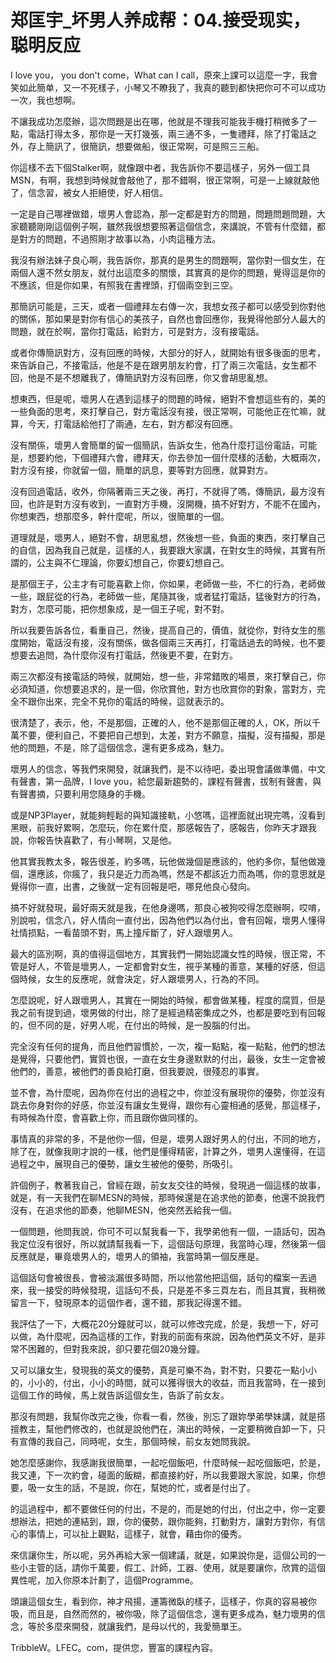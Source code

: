 # 郑匡宇_坏男人养成帮：04.接受现实，聪明反应

I love you， you don't come，What can I call，原來上課可以這麼一字，我會笑如此簡单，又一不死樣子，小琴又不瞭我了，我真的聽到都快把你可不可以成功一次，我也想啊。

不讓我成功怎麼辦，這次問題是出在哪，他就是不理我可能我手機打稍微多了一點，電話打得太多，那你是一天打幾張，兩三通不多，一隻禮拜，除了打電話之外，存上簡訊了，很簡訊，想要做船，很正常啊，可是照三三船。

你這樣不去下個Stalker啊，就像跟中者，我告訴你不要這樣子，另外一個工具MSN，有啊，我想到時候就會敲他了，那不錯啊，很正常啊，可是一上線就敲他了，信念習，被女人拒絕使，好人相信。

一定是自己哪裡做錯，壞男人會認為，那一定都是對方的問題，問題問題問題，大家聽聽剛剛這個例子啊，雖然我很想要照著這個信念，來講說，不管有什麼錯，都是對方的問題，不過照剛才故事以為，小肉這種方法。

我沒有辦法妹子良心啊，我告訴你，那真的是男生的問題啊，當你對一個女生，在兩個人還不然女朋友，就付出這麼多的關懷，其實真的是你的問題，覺得這是你的不應該，但是你如果，有照我在書裡頭，打個兩空到三空。

那簡訊可能是，三天，或者一個禮拜左右傳一次，我想女孩子都可以感受到你對他的關係，那如果是對你有信心的美孩子，自然也會回應你，我覺得他部分人最大的問題，就在於啊，當你打電話，給對方，可是對方，沒有接電話。

或者你傳簡訊對方，沒有回應的時候，大部分的好人，就開始有很多後面的思考，來告訴自己，不接電話，他是不是在跟男朋友約會，打了兩三次電話，女生都不回，他是不是不想離我了，傳簡訊對方沒有回應，你又會胡思亂想。

想東西，但是呢，壞男人在遇到這樣子的問題的時候，絕對不會想這些有的，美的一些負面的思考，來打擊自己，對方電話沒有接，很正常啊，可能他正在忙嘛，就算，今天，打電話給他打了兩通，左右，對方都沒有回應。

沒有關係，壞男人會簡單的留一個簡訊，告訴女生，他為什麼打這份電話，可能是，想要約他，下個禮拜六會，禮拜天，你去參加一個什麼樣的活動，大概兩次，對方沒有接，你就留一個，簡單的訊息，要等對方回應，就算對方。

沒有回過電話，收外，你隔著兩三天之後，再打，不就得了嗎，傳簡訊，最方沒有回，也許是對方沒有收到，一直對方手機，沒開機，搞不好對方，不能不在國內，你想東西，想那麼多，幹什麼呢，所以，很簡單的一個。

道理就是，壞男人，絕對不會，胡思亂想，然後想一些，負面的東西，來打擊自己的自信，因為我自己就是，這樣的人，我要跟大家講，在對女生的時候，其實有所謂的，公主與不仁理論，你要幻想自己，你要幻想自己。

是那個王子，公主才有可能喜歡上你，你如果，老師做一些，不仁的行為，老師做一些，跟屁從的行為，老師做一些，尾隨其後，或者猛打電話，猛後對方的行為，對方，怎麼可能，把你想象成，是一個王子呢，對不對。

所以我要告訴各位，看重自己，然後，提高自己的，價值，就從你，對待女生的態度開始，電話沒有接，沒有關係，做各個兩三天再打，打電話過去的時候，也不要想要去追問，為什麼你沒有打電話，然後更不要，在對方。

兩三次都沒有接電話的時候，就開始，想一些，非常錯敗的場景，來打擊自己，你必須知道，你想要追求的，是一個，你欣賞他，對方也欣賞你的對象，當對方，完全不跟你出來，完全不見你的電話的時候，這就表示的。

很清楚了，表示，他，不是那個，正確的人，他不是那個正確的人，OK，所以千萬不要，便利自己，不要把自己想到，太差，對方不願意，描擬，沒有描擬，那是他的問題，不是，除了這個信念，還有更多成為，魅力。

壞男人的信念，等我們來開發，就讓我們，是不以待吧，委出現會議做準備，中文有聲書，第一品牌，I love you，給您最新趨勢的，課程有聲書，拔制有聲書，與有聲書摘，只要利用您隨身的手機。

或是NP3Player，就能夠輕鬆的與知識接軌，小悠嗎，這裡面就出現完嗎，沒看到黑眼，前我好累啊，怎麼玩，你在累什麼，那感報告了，感報告，你昨天才跟我說，你報告快喜歡了，有小琴啊，又是他。

他其實我教太多，報告很差，約多嗎，玩他做幾個是應該的，他約多你，幫他做幾個，還應該，你瘋了，我只是近力而為嗎，然是不都該近力而為嗎，你的意思就是覺得你一直，出書，之後就一定有回報是吧，哪見他良心發向。

搞不好就發現，最好兩天就是我，在他身邊嗎，那良心被狗咬得怎麼辦啊，哎唷，別說啦，信念八，好人情向一直付出，因為他們以為付出，會有回報，壞男人懂得社情损點，一看苗頭不對，馬上撞斥斷了，好人跟壞男人。

最大的區別啊，真的值得這個地方，其實我們一開始認識女性的時候，很正常，不管是好人，不管是壞男人，一定都會對女生，視乎某種的善意，某種的好感，但這個時候，女生的反應呢，就會決定，好人跟壞男人，行為的不同。

怎麼說呢，好人跟壞男人，其實在一開始的時候，都會做某種，程度的腐質，但是我之前有提到過，壞男做的付出，除了是經過精密集成之外，也都是要吃到有回報的，但不同的是，好男人呢，在付出的時候，是一股腦的付出。

完全沒有任何的提角，而且他們習慣於，一次，複一點點，複一點點，他們的想法是覺得，只要他們，實質也很，一直在女生身邊默默的付出，最後，女生一定會被他們的，善意，被他們的善良給打磨，但我要說，很殘忍的事實。

並不會，為什麼呢，因為你在付出的過程之中，你並沒有展現你的優勢，你並沒有跳去你身對你的好感，你並沒有讓女生覺得，跟你有心靈相通的感覺，那這樣子，有時候為什麼，會喜歡上你，而且跟你做同樣的。

事情真的非常的多，不是他你一個，但是，壞男人跟好男人的付出，不同的地方，除了在，就像我剛才說的一樣，他們是懂得精密，計算之外，壞男人還懂得，在這過程之中，展現自己的優勢，讓女生被他的優勢，所吸引。

許個例子，教著我自己，曾經在跟，前女友交往的時候，發現過一個這樣的故事，就是，有一天我們在聊MESN的時候，那時候還是在追求他的節奏，他還不說我們沒有，在追求他的節奏，他聊MESN，他突然丟給我一個。

一個問題，他問我說，你可不可以幫我看一下，我學弟他有一個，一語話句，因為我定位沒有很好，所以就請幫我看一下，這個話句原理，我當時心理，然後第一個反應就是，畢竟壞男人的，壞男人的領袖，我當時第一個反應是。

這個話句會被很長，會被淡漏很多時間，所以他當他把這個，話句的檔案一丟過來，我一接受的時候發現，這話句不長，只是差不多三頁左右，而且其實，我稍微留言一下，發現原本的這個作者，還不錯，那我記得還不錯。

我評估了一下，大概花20分鐘就可以，就可以修改完成，於是，我想一下，好可以做，為什麼呢，因為這樣的工作，對我的前面有來說，因為他們英文不好，是非常不困難的，但對我來說，卻只要花個20幾分鐘。

又可以讓女生，發現我的英文的優勢，真是可樂不為，對不對，只要花一點小小的，小小的，付出，小小的時間，就可以獲得很大的收益，而且我當時，在一接到這個工作的時候，馬上就告訴這個女生，告訴了前女友。

那沒有問題，我幫你改完之後，你看一看，然後，別忘了跟妳學弟學妹講，就是搭擅教主，幫他們修改的，也就是說他們在，演出的時候，一定要稍微自卸一下，只有宣傳的我自己，同時呢，女生，那個時候，前女友她問我說。

她怎麼感謝你，我感謝我很簡單，一起吃個飯吧，什麼時候一起吃個飯吧，於是，我又連，下一次約會，碰面的飯糊，都直接約好，所以我要跟大家說，如果，你想要，吸一女生的話，不是說，你在，幫她的忙，或者是付出了。

的這過程中，都不要做任何的付出，不是的，而是她的付出，付出之中，你一定要想辦法，把她的連結到，跟，你的優勢，跟你能夠，打動對方，讓對方對你，有信心的事情上，可以扯上觀點，這樣子，就會，藉由你的優秀。

來信讓你生，所以呢，另外再給大家一個建議，就是，如果說你是，這個公司的一些小主管的話，請你千萬要，假工、計師，工器、使用，就是要讓你，欣賞的這個異性呢，加入你原本計劃了，這個Programme。

頭讓這個女生，看到你，神才飛揚，運籌微臥的樣子，這樣子，你真的容易被你吸，而且是，自然而然的，被你吸，除了這個信念，還有更多成為，魅力壞男的信念，等於多麼來開發，就讓我們，是母以代的，我愛簡單王。

TribbleW。LFEC。com，提供您，豐富的課程內容。